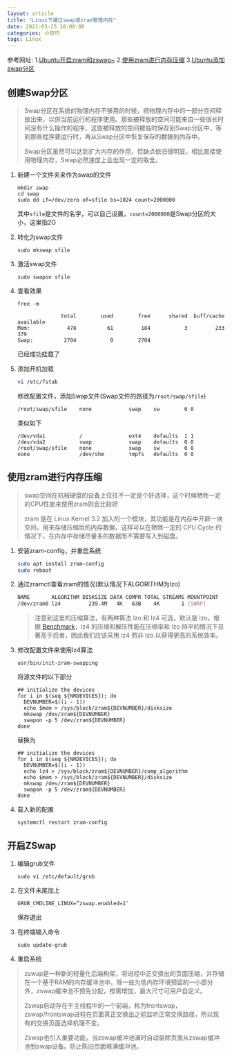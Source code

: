 ```yaml
---
layout: article
title: "Linux下通过swap或zram管理内存"
date: 2021-03-25 10:00:00
categories: 小技巧
tags: Linux
---
```


参考网址:
1.[Ubuntu开启zram和zswap~](https://imhy.zbyzbyzby.com/wordpress/?p=815)
2.[使用zram进行内存压缩](https://blog.gloriousdays.pw/2018/11/30/memory-compress-using-zram/)
3.[Ubuntu添加swap分区](https://www.jianshu.com/p/498858f8d704)

## 创建Swap分区

>Swap分区在系统的物理内存不够用的时候，把物理内存中的一部分空间释放出来，以供当前运行的程序使用。那些被释放的空间可能来自一些很长时间没有什么操作的程序，这些被释放的空间被临时保存到Swap分区中，等到那些程序要运行时，再从Swap分区中恢复保存的数据到内存中。
>
>Swap分区虽然可以达到扩大内存的作用，但缺点依旧很明显，相比直接使用物理内存，Swap必然速度上会出现一定的取舍。

1. 新建一个文件夹来作为swap的文件

   ```shell
   mkdir swap
   cd swap
   sudo dd if=/dev/zero of=sfile bs=1024 count=2000000
   ```

   其中`sfile`是文件的名字，可以自己设置，`count=2000000`是Swap分区的大小，这里指2G

2. 转化为swap文件

   `sudo mkswap sfile`

3. 激活swap文件

   `sudo swapon sfile`

4. 查看效果

   `free -m`

   ```shell
                 total        used        free      shared  buff/cache   available
   Mem:            478          61         184           3         233         379
   Swap:          2704           0        2704
   ```

   已经成功挂载了

5. 添加开机加载

   ```bash
   vi /etc/fstab
   ```

   修改配置文件，添加Swap文件(Swap文件的路径为`/root/swap/sfile`)

   `/root/swap/sfile    none            swap    sw        0 0`

   类似如下

   ```shell
   /dev/vda1           /               ext4    defaults  1 1
   /dev/vda2           swap            swap    defaults  0 0
   /root/swap/sfile    none            swap    sw        0 0
   none                /dev/shm        tmpfs   defaults  0 0
   ```

## 使用zram进行内存压缩

>swap空间在机械硬盘的设备上往往不一定是个好选择，这个时候牺牲一定的CPU性能来使用zram则会比较好
>
>zram 是在 Linux Kernel 3.2 加入的一个模块，其功能是在内存中开辟一块空间，用来存储压缩后的内存数据，这样可以在牺牲一定的 CPU Cycle 的情况下，在内存中存储尽量多的数据而不需要写入到磁盘。

1. 安装zram-config，并重启系统

   ```bash
   sudo apt install zram-config
   sudo reboot
   ```

2. 通过zramctl查看zram的情况(默认情况下ALGORITHM为lzo)

   ```bash
   NAME       ALGORITHM DISKSIZE DATA COMPR TOTAL STREAMS MOUNTPOINT
   /dev/zram0 lz4         239.4M   4K   63B    4K       1 [SWAP]
   ```

   > 注意到这里的压缩算法，有两种算法 lzo 和 lz4 可选，默认是 lzo。根据 [Benchmark](https://github.com/lz4/lz4)，lz4 的压缩和解压性能在压缩率和 lzo 持平的情况下显著高于后者，因此我们应该采用 lz4 而非 lzo 以获得更高的系统效率。

3. 修改配置文件来使用lz4算法

   `usr/bin/init-zram-swapping`

   将源文件的以下部分

   ```shell
   ## initialize the devices
   for i in $(seq ${NRDEVICES}); do
     DEVNUMBER=$((i - 1))
     echo $mem > /sys/block/zram${DEVNUMBER}/disksize
     mkswap /dev/zram${DEVNUMBER}
     swapon -p 5 /dev/zram${DEVNUMBER}
   done
   ```

   替换为

   ```shell
   ## initialize the devices
   for i in $(seq ${NRDEVICES}); do
     DEVNUMBER=$((i - 1))
     echo lz4 > /sys/block/zram${DEVNUMBER}/comp_algorithm
     echo $mem > /sys/block/zram${DEVNUMBER}/disksize
     mkswap /dev/zram${DEVNUMBER}
     swapon -p 5 /dev/zram${DEVNUMBER}
   done
   ```

4. 载入新的配置

   `systemctl restart zram-config`

## 开启ZSwap

1. 编辑grub文件

   `sudo vi /etc/default/grub`

2. 在文件末尾加上

   ```shell
   GRUB_CMDLINE_LINUX=”zswap.enabled=1″
   ```

   保存退出

3. 在终端输入命令

   `sudo update-grub`

4. 重启系统

> zswap是一种新的轻量化后端构架，将进程中正交换出的页面压缩，并存储在一个基于RAM的内存缓冲池中。除一些为低内存环境预留的一小部分外，zswap缓冲池不预先分配，按需增加，最大尺寸可用户自定义。
>
> Zswap启动存在于主线程中的一个前端，称为frontswap，zswap/frontswap进程在页面真正交换出之前监听正常交换路径，所以现有的交换页面选择机理不变。
>
> Zswap也引入重要功能，当zswap缓冲池满时自动驱除页面从zswap缓冲池到swap设备。防止陈旧页面填满缓冲池。
